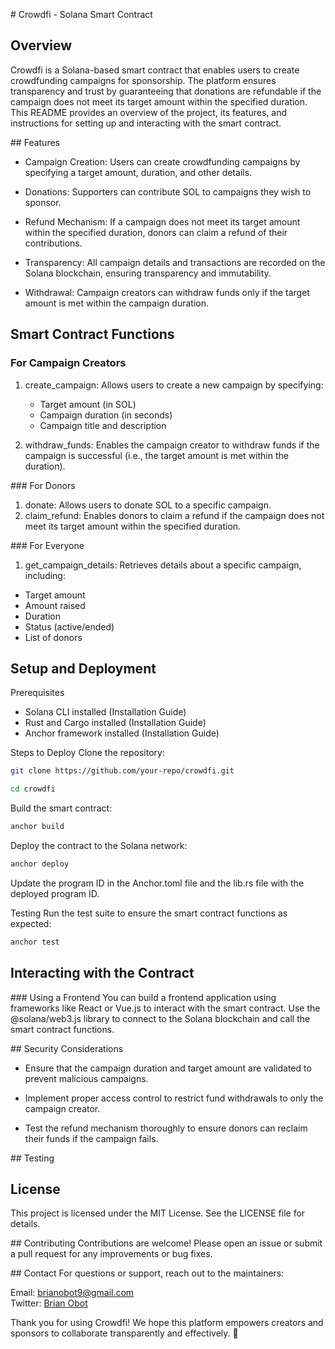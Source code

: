 # Crowdfi - Solana Smart Contract

## Overview
Crowdfi is a Solana-based smart contract that enables users to create crowdfunding campaigns for sponsorship. The platform ensures transparency and trust by guaranteeing that donations are refundable if the campaign does not meet its target amount within the specified duration. This README provides an overview of the project, its features, and instructions for setting up and interacting with the smart contract.

## Features
- Campaign Creation: Users can create crowdfunding campaigns by specifying a target amount, duration, and other details.

- Donations: Supporters can contribute SOL to campaigns they wish to sponsor.

- Refund Mechanism: If a campaign does not meet its target amount within the specified duration, donors can claim a refund of their contributions.

- Transparency: All campaign details and transactions are recorded on the Solana blockchain, ensuring transparency and immutability.

- Withdrawal: Campaign creators can withdraw funds only if the target amount is met within the campaign duration.


## Smart Contract Functions
### For Campaign Creators
1. create_campaign: Allows users to create a new campaign by specifying:

    - Target amount (in SOL)
    - Campaign duration (in seconds)
    - Campaign title and description

2. withdraw_funds: Enables the campaign creator to withdraw funds if the campaign is successful (i.e., the target amount is met within the duration).

### For Donors
1. donate: Allows users to donate SOL to a specific campaign.
2. claim_refund: Enables donors to claim a refund if the campaign does not meet its target amount within the specified duration.

### For Everyone
1. get_campaign_details: Retrieves details about a specific campaign, including:

- Target amount
- Amount raised
- Duration
- Status (active/ended)
- List of donors

## Setup and Deployment
Prerequisites
- Solana CLI installed (Installation Guide)
- Rust and Cargo installed (Installation Guide)
- Anchor framework installed (Installation Guide)

Steps to Deploy
Clone the repository:

```bash
git clone https://github.com/your-repo/crowdfi.git
```

```bash
cd crowdfi
```
Build the smart contract:

```bash
anchor build
```
Deploy the contract to the Solana network:

```bash
anchor deploy
```
Update the program ID in the Anchor.toml file and the lib.rs file with the deployed program ID.

Testing
Run the test suite to ensure the smart contract functions as expected:

```bash
anchor test
```

## Interacting with the Contract

### Using a Frontend
You can build a frontend application using frameworks like React or Vue.js to interact with the smart contract. Use the @solana/web3.js library to connect to the Solana blockchain and call the smart contract functions.

## Security Considerations
- Ensure that the campaign duration and target amount are validated to prevent malicious campaigns.

- Implement proper access control to restrict fund withdrawals to only the campaign creator.

- Test the refund mechanism thoroughly to ensure donors can reclaim their funds if the campaign fails.

## Testing

## License
This project is licensed under the MIT License. See the LICENSE file for details.

## Contributing
Contributions are welcome! Please open an issue or submit a pull request for any improvements or bug fixes.

## Contact
For questions or support, reach out to the maintainers:

Email: brianobot9@gmail.com <br>
Twitter: [Brian Obot](https://x.com/i_am_brian_obot)

Thank you for using Crowdfi! We hope this platform empowers creators and sponsors to collaborate transparently and effectively. 🚀